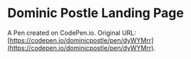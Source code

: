 # Dominic Postle Landing Page

A Pen created on CodePen.io. Original URL: [https://codepen.io/dominicpostle/pen/dyWYMrr](https://codepen.io/dominicpostle/pen/dyWYMrr).


